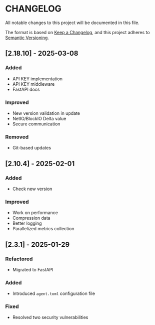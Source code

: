 # CHANGELOG

All notable changes to this project will be documented in this file.

The format is based on [Keep a Changelog](https://keepachangelog.com/en/1.1.0/),
and this project adheres to [Semantic Versioning](https://semver.org/spec/v2.0.0.html).

## [2.18.10] - 2025-03-08

### Added

- API KEY implementation
- API KEY middleware
- FastAPI docs

### Improved

- New version validation in update
- NetIO/BlockIO Delta value
- Secure communication

### Removed

- Git-based updates

## [2.10.4] - 2025-02-01

### Added

- Check new version

### Improved

- Work on performance
- Compression data
- Better logging
- Parallelized metrics collection

## [2.3.1] - 2025-01-29

### Refactored

- Migrated to FastAPI

### Added

- Introduced `agent.toml` configuration file

### Fixed

- Resolved two security vulnerabilities
